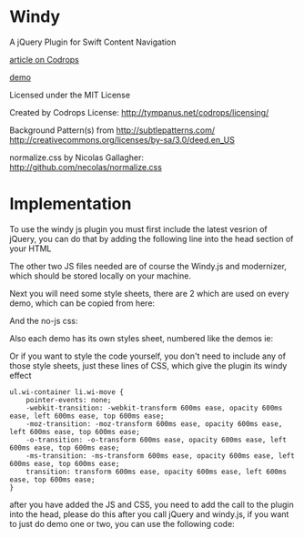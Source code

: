 
Windy
=========

A jQuery Plugin for Swift Content Navigation

[article on Codrops](http://tympanus.net/codrops/?p=11220)

[demo](http://tympanus.net/Development/Windy/)

Licensed under the MIT License

Created by Codrops
License: http://tympanus.net/codrops/licensing/

Background Pattern(s) from http://subtlepatterns.com/
http://creativecommons.org/licenses/by-sa/3.0/deed.en_US

normalize.css by Nicolas Gallagher: http://github.com/necolas/normalize.css

Implementation
=============

To use the windy js plugin you must first include the latest vesrion of jQuery, you can do that by adding the following line into the head section of your HTML
    <script type="text/javascript" src="http://ajax.googleapis.com/ajax/libs/jquery/1.8.2/jquery.min.js"></script>

The other two JS files needed are of course the Windy.js and modernizer, which should be stored locally on your machine.
    <script type="text/javascript" src="js/modernizr.custom.79639.js"></script>
    <script type="text/javascript" src="js/jquery.windy.js"></script>

Next you will need some style sheets, there are 2 which are used on every demo, which can be copied from here:
    <link rel="stylesheet" type="text/css" href="css/windy.css" />
    <link rel="stylesheet" type="text/css" href="css/demo.css" />

And the no-js css:
    <noscript><link rel="stylesheet" type="text/css" href="css/noJS.css" /></noscript>

Also each demo has its own styles sheet, numbered like the demos ie:
    <link rel="stylesheet" type="text/css" href="css/style1.css" />
    <link rel="stylesheet" type="text/css" href="css/style2.css" />

Or if you want to style the code yourself, you don't need to include any of those style sheets, just these lines of CSS, which give the plugin its windy effect

    ul.wi-container li.wi-move {
        pointer-events: none;
        -webkit-transition: -webkit-transform 600ms ease, opacity 600ms ease, left 600ms ease, top 600ms ease;
        -moz-transition: -moz-transform 600ms ease, opacity 600ms ease, left 600ms ease, top 600ms ease;
        -o-transition: -o-transform 600ms ease, opacity 600ms ease, left 600ms ease, top 600ms ease;
        -ms-transition: -ms-transform 600ms ease, opacity 600ms ease, left 600ms ease, top 600ms ease;
        transition: transform 600ms ease, opacity 600ms ease, left 600ms ease, top 600ms ease;
    }

after you have added the JS and CSS, you need to add the call to the plugin into the head, please do this after you call jQuery and windy.js, if you want to just do demo one or two, you can use the following code:
    <script type="text/javascript"> 
        $(function() {

            var $el = $( '#wi-el' ),
                windy = $el.windy( {
                    // rotation and translation boundaries for the items transitions
                    boundaries : {
                        rotateX : { min : 40 , max : 90 },
                        rotateY : { min : -15 , max : 45 },
                        rotateZ : { min : -10 , max : 10 },
                        translateX : { min : -400 , max : 400 },
                        translateY : { min : -400 , max : 400 },
                        translateZ : { min : 350 , max : 550 }
                    }
                } ),
                allownavnext = false,
                allownavprev = false;

            $( '#nav-prev' ).on( 'mousedown', function( event ) {

                allownavprev = true;
                navprev();
            
            } ).on( 'mouseup mouseleave', function( event ) {

                allownavprev = false;
            
            } );

            $( '#nav-next' ).on( 'mousedown', function( event ) {

                allownavnext = true;
                navnext();
            
            } ).on( 'mouseup mouseleave', function( event ) {

                allownavnext = false;
            
            } );

            function navnext() {
                if( allownavnext ) {
                    windy.next();
                    setTimeout( function() {    
                        navnext();
                    }, 150 );
                }
            }

            function navprev() {
                if( allownavprev ) {
                    windy.prev();
                    setTimeout( function() {    
                        navprev();
                    }, 150 );
                }
            }

        });
    </script>

If you would like to add the thumbnail function as in demo 4, you need to add a click function to the above code while looks like this:
    $("ul.bio_thumbnails li").click(function() {
        $("ul#wi-el li").removeClass('active');
        var clicked_thumb = $("ul.bio_thumbnails li").index(this);
        windy.navigate( clicked_thumb );
    });

Finally, you need to add the HTML to your html document, for the first few demos you can use this code:
    <div class="windy-demo">
        <ul id="wi-el" class="wi-container">
            <li>
                <img src="images/demo1/1.jpg" alt="image1"/>
                <h4>Coco Loko</h4>
                <p>Total bicycle rights in blog four loko raw denim ex, helvetica sapiente odio placeat.</p>
            </li>
        </ul>
    </div>

Then each of your slides will be another li, which can just have image and text in it if you prefer, if you would like to use the thumbnails, you need to add this <ul> to where ever you would like your thumbnails to appear:
    <ul class="bio_thumbnails">
        <li>
            <img src="images/demo2/1.jpg" alt="image1"/>
        </li>
    </ul>

Then your code should be ready to go







